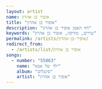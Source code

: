 ```yaml
---
layout: artist
name: אופיר בן אהרון
title: "אופיר בן אהרון"
description: "דף האמן אופיר בן אהרון"
keywords: "שירים, מוזיקה, אופיר בן אהרון"
permalink: /artists/אופיר-בן-אהרון/
redirect_from:
  - /artists/list/אופיר בן אהרון
songs:
  - number: "55863"
    name: "ילד של אבא"
    album: "סינגלים"
    artist: "אופיר בן אהרון"
---
```

